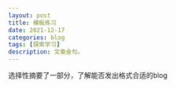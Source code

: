 ```yaml
---
layout: post
title: 模板练习
date: 2021-12-17
categories: blog
tags: [探索学习]
description: 文章金句。
---
```


选择性摘要了一部分，了解能否发出格式合适的blog

